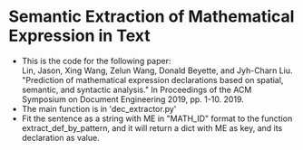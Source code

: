 # Semantic Extraction of Mathematical Expression in Text
 * This is the code for the following paper: \
 Lin, Jason, Xing Wang, Zelun Wang, Donald Beyette, and Jyh-Charn Liu. "Prediction of mathematical expression declarations based on spatial, semantic, and syntactic analysis." In Proceedings of the ACM Symposium on Document Engineering 2019, pp. 1-10. 2019.
 * The main function is in 'dec_extractor.py'
 * Fit the sentence as a string with ME in "MATH_ID" format to the function extract_def_by_pattern, and it will return a dict with ME as key, and its declaration as value.
